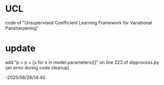 # UCL
code of "Unsupervised Coefficient Learning Framework for Variational Pansharpening"

# update 
add “p = p + [x for x in model.parameters()]” on line 223 of dipprocess.py (an error during code cleanup)

-2025/08/28/14:40
